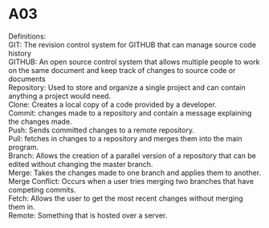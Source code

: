 # A03
Definitions:                                                               
GIT: The revision control system for GITHUB that can manage source code history                         
GITHUB: An open source control system that allows multiple people to work on the same document and keep track of changes to source code or documents             
Repository: Used to store and organize a single project and can contain anything a project would need.          
Clone: Creates a local copy of a code provided by a developer.               
Commit: changes made to a repository and contain a message explaining the changes made.               
Push: Sends committed changes to a remote repository.                
Pull: fetches in changes to a repository and merges them into the main program.            
Branch: Allows the creation of a parallel version of a repository that can be edited without changing the master branch.          
Merge: Takes the changes made to one branch and applies them to another.                
Merge Conflict: Occurs when a user tries merging two branches that have competing commits.                  
Fetch: Allows the user to get the most recent changes without merging them in.        
Remote: Something that is hosted over a server.               
